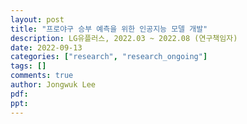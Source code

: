 ```yaml
---
layout: post
title: "프로야구 승부 예측을 위한 인공지능 모델 개발"
description: LG유플러스, 2022.03 ~ 2022.08 (연구책임자)
date: 2022-09-13
categories: ["research", "research_ongoing"]
tags: []
comments: true
author: Jongwuk Lee
pdf:
ppt:
---
```

